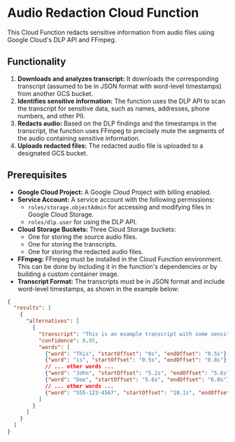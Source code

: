# Audio Redaction Cloud Function

This Cloud Function redacts sensitive information from audio files using Google Cloud's DLP API and FFmpeg. 

## Functionality

1. **Downloads and analyzes transcript:** It downloads the corresponding transcript (assumed to be in JSON format with word-level timestamps) from another GCS bucket.
2. **Identifies sensitive information:**  The function uses the DLP API to scan the transcript for sensitive data, such as names, addresses, phone numbers, and other PII.
3. **Redacts audio:** Based on the DLP findings and the timestamps in the transcript, the function uses FFmpeg to precisely mute the segments of the audio containing sensitive information.
4. **Uploads redacted files:** The redacted audio file is uploaded to a designated GCS bucket.

## Prerequisites

- **Google Cloud Project:**  A Google Cloud Project with billing enabled.
- **Service Account:** A service account with the following permissions:
    - `roles/storage.objectAdmin` for accessing and modifying files in Google Cloud Storage.
    - `roles/dlp.user` for using the DLP API.
- **Cloud Storage Buckets:** Three Cloud Storage buckets:
    - One for storing the source audio files.
    - One for storing the transcripts.
    - One for storing the redacted audio files.
- **FFmpeg:** FFmpeg must be installed in the Cloud Function environment. This can be done by including it in the function's dependencies or by building a custom container image.
- **Transcript Format:**  The transcripts must be in JSON format and include word-level timestamps, as shown in the example below:

```json
{
  "results": [
    {
      "alternatives": [
        {
          "transcript": "This is an example transcript with some sensitive information like a name, John Doe, and a phone number, 555-123-4567.",
          "confidence": 0.95,
          "words": [
            {"word": "This", "startOffset": "0s", "endOffset": "0.5s"},
            {"word": "is", "startOffset": "0.5s", "endOffset": "0.8s"},
            // ... other words ...
            {"word": "John", "startOffset": "5.2s", "endOffset": "5.6s"},
            {"word": "Doe", "startOffset": "5.6s", "endOffset": "6.0s"},
            // ... other words ...
            {"word": "555-123-4567", "startOffset": "10.1s", "endOffset": "11.2s"}
          ]
        }
      ]
    }
  ]
}